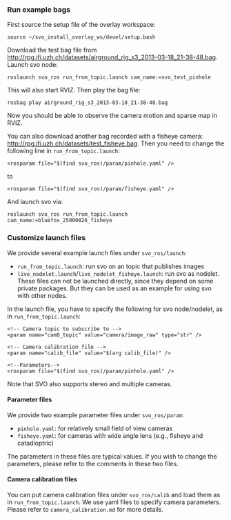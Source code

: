 ### Run example bags
First source the setup file of the overlay workspace:

    source ~/svo_install_overlay_ws/devel/setup.bash

Download the test bag file from http://rpg.ifi.uzh.ch/datasets/airground_rig_s3_2013-03-18_21-38-48.bag. Launch svo node:

    roslaunch svo_ros run_from_topic.launch cam_name:=svo_test_pinhole

This will also start RVIZ. Then play the bag file:

    rosbag play airground_rig_s3_2013-03-18_21-38-48.bag

Now you should be able to observe the camera motion and sparse map in RVIZ.

You can also download another bag recorded with a fisheye camera: http://rpg.ifi.uzh.ch/datasets/test_fisheye.bag. Then you need to change the following line in `run_from_topic.launch`:

    <rosparam file="$(find svo_ros)/param/pinhole.yaml" />

to

    <rosparam file="$(find svo_ros)/param/fisheye.yaml" />
And launch svo via:

    roslaunch svo_ros run_from_topic.launch cam_name:=bluefox_25000826_fisheye

### Customize launch files
We provide several example launch files under `svo_ros/launch`:
* `run_from_topic.launch`: run svo on an topic that publishes images
* `live_nodelet.launch`/`live_nodelet_fisheye.launch`: run svo as nodelet. These files can not be launched directly, since they depend on some private packages. But they can be used as an example for using svo with other nodes.

In the launch file, you have to specify the following for svo node/nodelet, as in `run_from_topic.launch`:

    <!-- Camera topic to subscribe to -->
    <param name="cam0_topic" value="camera/image_raw" type="str" />

    <!-- Camera calibration file -->
    <param name="calib_file" value="$(arg calib_file)" />

    <!--Parameters-->
    <rosparam file="$(find svo_ros)/param/pinhole.yaml" />

  Note that SVO also supports stereo and multiple cameras.


#### Parameter files
We provide two example parameter files under `svo_ros/param`:
* `pinhole.yaml`: for relatively small field of view cameras
* `fisheye.yaml`: for cameras with wide angle lens (e.g., fisheye and catadioptric)

The parameters in these files are typical values. If you wish to change the parameters, please refer to the comments in these two files.

#### Camera calibration files
You can put camera calibration files under `svo_ros/calib` and load them as in `run_from_topic.launch`. We use yaml files to specify camera parameters. Please refer to `camera_calibration.md` for more details.
